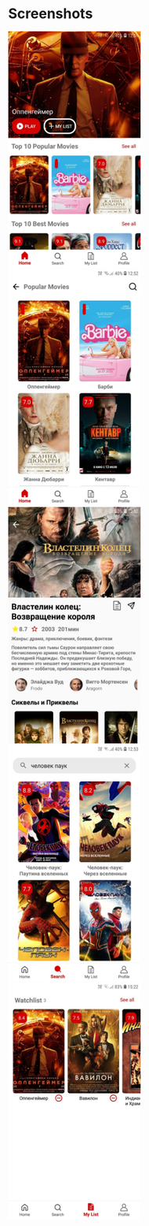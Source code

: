 # Screenshots
<p>
<a href="https://github.com/vitalik123123/PremiumMovieApp/blob/vitalik123123-patch-2/photo1690106035%20(2).jpeg" target="_blank">
  <img src="https://github.com/vitalik123123/PremiumMovieApp/blob/vitalik123123-patch-2/photo1690106035%20(2).jpeg" width="270" height="480" alt="Screenshot" style="max-width:100%;">
</a>
<a href="https://github.com/vitalik123123/PremiumMovieApp/blob/vitalik123123-patch-2/photo1690106035%20(1).jpeg" target="_blank">
  <img src="https://github.com/vitalik123123/PremiumMovieApp/blob/vitalik123123-patch-2/photo1690106035%20(1).jpeg" width="270" height="480" alt="Screenshot" style="max-width:100%;">
</a>
<a href="https://github.com/vitalik123123/PremiumMovieApp/blob/vitalik123123-patch-2/photo1690106035%20(3).jpeg" target="_blank">
  <img src="https://github.com/vitalik123123/PremiumMovieApp/blob/vitalik123123-patch-2/photo1690106035%20(3).jpeg" width="270" height="480" alt="Screenshot" style="max-width:100%;">
</a>
<a href="https://github.com/vitalik123123/PremiumMovieApp/blob/vitalik123123-patch-2/photo1690106035.jpeg" target="_blank">
  <img src="https://github.com/vitalik123123/PremiumMovieApp/blob/vitalik123123-patch-2/photo1690106035.jpeg" width="270" height="480" alt="Screenshot" style="max-width:100%;">
</a>
<a href="https://github.com/vitalik123123/PremiumMovieApp/blob/vitalik123123-patch-1/msg1325297820-1377.jpg" target="_blank">
  <img src="https://github.com/vitalik123123/PremiumMovieApp/blob/vitalik123123-patch-1/msg1325297820-1377.jpg" width="270" height="480" alt="Screenshot" style="max-width:100%;">
</a>
</p>
